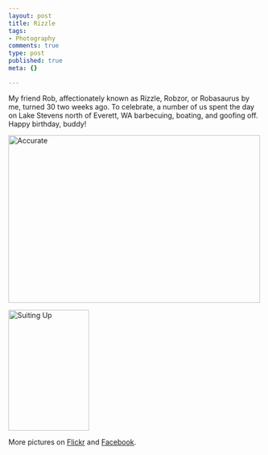 ```yaml
--- 
layout: post
title: Rizzle
tags: 
- Photography
comments: true
type: post
published: true
meta: {}

---
```

My friend Rob, affectionately known as Rizzle, Robzor, or Robasaurus by me, turned 30 two weeks ago. To celebrate, a number of us spent the day on Lake Stevens north of Everett, WA barbecuing, boating, and goofing off. Happy birthday, buddy!

  <a href="http://www.flickr.com/photos/aaronbrethorst/2543810245/" title="Accurate by aaronbrethorst, on Flickr"><img src="http://farm4.static.flickr.com/3021/2543810245_0e6781b0a4.jpg" width="500" height="333" alt="Accurate" /></a>

  <a href="http://www.flickr.com/photos/aaronbrethorst/2543812721/" title="Suiting Up by aaronbrethorst, on Flickr"><img src="http://farm4.static.flickr.com/3137/2543812721_afdd298f69_m.jpg" width="160" height="240" alt="Suiting Up" /></a>

  More pictures on <a href="http://flickr.com/photos/aaronbrethorst/sets/72157605384986482/">Flickr</a> and <a href="http://www.facebook.com/album.php?aid=21290">Facebook</a>.

